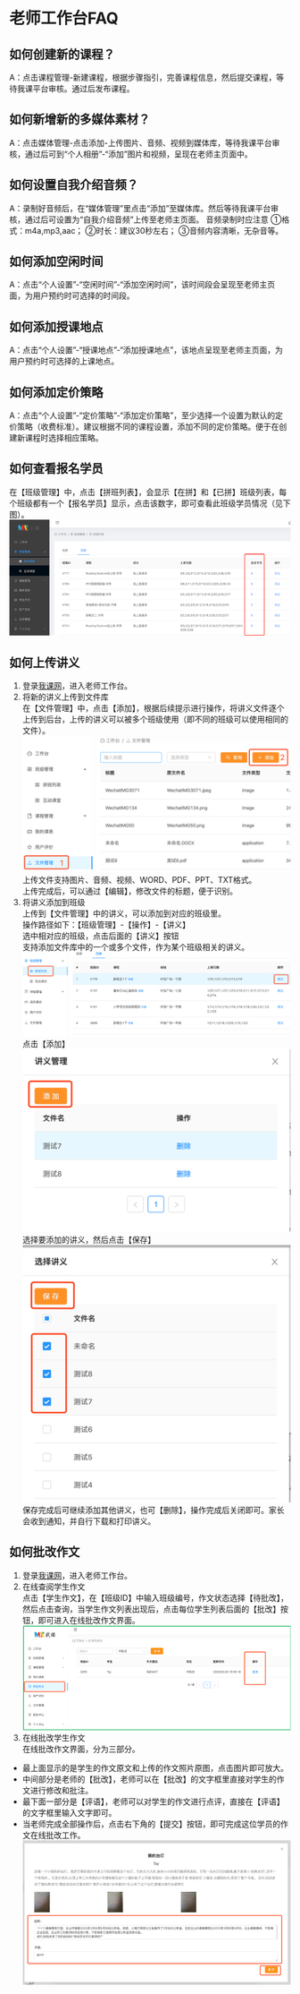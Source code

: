 # 老师工作台FAQ

## 如何创建新的课程？
A：点击课程管理-新建课程，根据步骤指引，完善课程信息，然后提交课程，等待我课平台审核。通过后发布课程。

## 如何新增新的多媒体素材？
A：点击媒体管理-点击添加-上传图片、音频、视频到媒体库，等待我课平台审核，通过后可到“个人相册”-“添加”图片和视频，呈现在老师主页面中。

## 如何设置自我介绍音频？
A：录制好音频后，在“媒体管理”里点击“添加”至媒体库。然后等待我课平台审核，通过后可设置为“自我介绍音频”上传至老师主页面。
音频录制时应注意
①格式：m4a,mp3,aac；
②时长：建议30秒左右；
③音频内容清晰，无杂音等。

## 如何添加空闲时间
A：点击“个人设置”-“空闲时间”-“添加空闲时间”，该时间段会呈现至老师主页面，为用户预约时可选择的时间段。

## 如何添加授课地点
A：点击“个人设置”-“授课地点”-“添加授课地点”，该地点呈现至老师主页面，为用户预约时可选择的上课地点。

## 如何添加定价策略
A：点击“个人设置”-“定价策略”-“添加定价策略”，至少选择一个设置为默认的定价策略（收费标准）。建议根据不同的课程设置，添加不同的定价策略。便于在创建新课程时选择相应策略。

## 如何查看报名学员
在【班级管理】中，点击【拼班列表】，会显示【在拼】和【已拼】班级列表，每个班级都有一个【报名学员】显示，点击该数字，即可查看此班级学员情况（见下图）。
![班级管理](../images/class-01.png)

## 如何上传讲义
1. 登录[我课网][3]，进入老师工作台。
2. 将新的讲义上传到文件库  
在【文件管理】中，点击【添加】，根据后续提示进行操作，将讲义文件逐个上传到后台，上传的讲义可以被多个班级使用（即不同的班级可以使用相同的文件）。
![上传学生讲义1](../images/file-1.png)
上传文件支持图片、音频、视频、WORD、PDF、PPT、TXT格式。  
上传完成后，可以通过【编辑】，修改文件的标题，便于识别。
3. 将讲义添加到班级  
上传到【文件管理】中的讲义，可以添加到对应的班级里。  
操作路径如下：【班级管理】-【操作】-【讲义】  
选中相对应的班级，点击后面的【讲义】按钮  
支持添加文件库中的一个或多个文件，作为某个班级相关的讲义。
![上传学生讲义2](../images/file-2.png)
点击【添加】
![上传学生讲义3](../images/file-3.png)
选择要添加的讲义，然后点击【保存】
![上传学生讲义4](../images/file-4.png)
保存完成后可继续添加其他讲义，也可【删除】，操作完成后关闭即可。家长会收到通知，并自行下载和打印讲义。

## 如何批改作文
1. 登录[我课网][3]，进入老师工作台。
2. 在线查阅学生作文  
点击【学生作文】，在【班级ID】中输入班级编号，作文状态选择【待批改】，然后点击查询，当学生作文列表出现后，点击每位学生列表后面的【批改】按钮，即可进入在线批改作文界面。
![老师批改作文](../images/composition-9.png)
3. 在线批改学生作文  
在线批改作文界面，分为三部分。
  - 最上面显示的是学生的作文原文和上传的作文照片原图，点击图片即可放大。
  - 中间部分是老师的【批改】，老师可以在【批改】的文字框里直接对学生的作文进行修改和批注。
  - 最下面一部分是【评语】，老师可以对学生的作文进行点评，直接在【评语】的文字框里输入文字即可。
  - 当老师完成全部操作后，点击右下角的【提交】按钮，即可完成这位学员的作文在线批改工作。
![老师批改作文](../images/composition-8.png)

[3]:https://www.meke.ai/